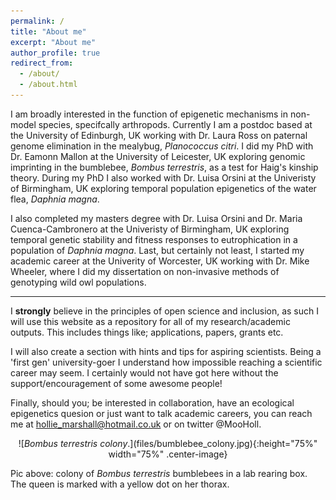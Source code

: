 ```yaml
---
permalink: /
title: "About me"
excerpt: "About me"
author_profile: true
redirect_from: 
  - /about/
  - /about.html
---
```


I am broadly interested in the function of epigenetic mechanisms in non-model species, specifcally arthropods. Currently I am a postdoc based at the University of Edinburgh, UK working with Dr. Laura Ross on paternal genome elimination in the mealybug, <i>Planococcus citri</i>. I did my PhD with Dr. Eamonn Mallon at the University of Leicester, UK exploring genomic imprinting in the bumblebee, <i>Bombus terrestris</i>, as a test for Haig's kinship theory. During my PhD I also worked with Dr. Luisa Orsini at the Univeristy of Birmingham, UK exploring temporal population epigenetics of the water flea, <i>Daphnia magna</i>.

I also completed my masters degree with Dr. Luisa Orsini and Dr. Maria Cuenca-Cambronero at the Univeristy of Birmingham, UK exploring temporal genetic stability and fitness responses to eutrophication in a population of <i>Daphnia magna</i>. Last, but certainly not least, I started my academic career at the Univerity of Worcester, UK working with Dr. Mike Wheeler, where I did my dissertation on non-invasive methods of genotyping wild owl populations. 

___

I **strongly** believe in the principles of open science and inclusion, as such I will use this website as a repository for all of my research/academic outputs. This includes things like; applications, papers, grants etc. 

I will also create a section with hints and tips for aspiring scientists. Being a 'first gen' university-goer I understand how impossible reaching a scientific career may seem. I certainly would not have got here without the support/encouragement of some awesome people! 

Finally, should you; be interested in collaboration, have an ecological epigenetics quesion or just want to talk academic careers, you can reach me at hollie_marshall@hotmail.co.uk or on twitter @MooHoll.

<center> ![<i>Bombus terrestris colony</i>.](files/bumblebee_colony.jpg){:height="75%" width="75%" .center-image} </center>

Pic above: colony of <i>Bombus terrestris</i> bumblebees in a lab rearing box. The queen is marked with a yellow dot on her thorax.